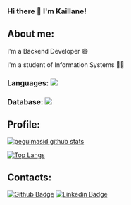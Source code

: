 ### Hi there 👋 I'm Kaillane!

## About me:

I'm a Backend Developer :smile:

I'm a student of Information Systems 👩‍💻

### Languages: <img src="https://img.shields.io/badge/Python-FFD43B?style=for-the-badge&logo=python&logoColor=blue"/>


### Database: <img src ="https://img.shields.io/badge/MySQL-005C84?style=for-the-badge&logo=mysql&logoColor=white"/>

## Profile:

[![peguimasid github stats](https://github-readme-stats.vercel.app/api?username=KaillaneMartins&show_icons=true&title_color=fff&icon_color=7159c1&text_color=f8f8f2&bg_color=171c24&count_private=true)](https://github.com/KaillaneMartins)

[![Top Langs](https://github-readme-stats.vercel.app/api/top-langs/?username=diego3g&layout=compact&title_color=fff&text_color=f8f8f2&hide=java&bg_color=171c24)](https://github.com/KaillaneMartins)

## Contacts:

[![Github Badge](https://img.shields.io/badge/-Github-000?style=flat-square&logo=Github&logoColor=white&link=https://github.com/kaillanecmartins)](https://github.com/kaillanecmartins)
[![Linkedin Badge](https://img.shields.io/badge/-LinkedIn-blue?style=flat-square&logo=Linkedin&logoColor=white&link=https://https://www.linkedin.com/in/kaillane-martins-0404a5263/)](https://www.linkedin.com/in/kaillane-martins-0404a5263/)

